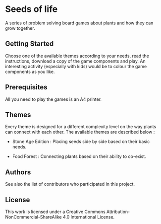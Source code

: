 # Seeds of life
A series of problem solving board games about plants and how they can grow together.

## Getting Started
Choose one of the available themes according to your needs, read the instructions, download a copy of the game components and play. An interesting activity (especially with kids) would be to colour the game components as you like.

## Prerequisites
All you need to play the games is an A4 printer. 

## Themes
Every theme is designed for a different complexity level on the way plants can connect with each other. The available themes are described below :

+ Stone Age Edition : Placing seeds side by side based on their basic needs.

+ Food Forest : Connecting plants based on their ability to co-exist.

## Authors
See also the list of contributors who participated in this project.

## License
This work is licensed under a Creative Commons Attribution-NonCommercial-ShareAlike 4.0 International License.
